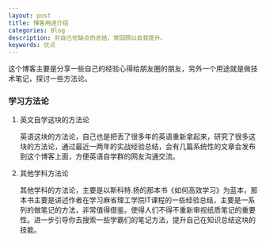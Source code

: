 ```yaml
---
layout: post
title: 博客用途介绍
categories: Blog
description: 对自己优缺点的总结，常回顾以自我提升。
keywords: 优点
---
```


这个博客主要是分享一些自己的经验心得给朋友圈的朋友，另外一个用途就是做技术笔记，探讨一些方法论。

### 学习方法论

1. 英文自学这块的方法论

   英语这块的方法论，自己也是把丢了很多年的英语重新拿起来，研究了很多这块的方法论，通过最近一两年的实战经验总结，会有几篇系统性的文章会发布到这个博客上面，方便英语自学群的网友沟通交流。

2. 其他学科方法论

   其他学科的方法论，主要是以斯科特.扬的那本书《如何高效学习》为蓝本，那本书主要是讲述作者在学习麻省理工学院IT课程的一些经验总结，主要是一系列的做笔记的方法，非常值得借鉴。使得人们不得不重新审视纸质笔记的重要性。进一步引导你去搜索一些学霸们的笔记方法，提升自己在知识总结这块的技能。


